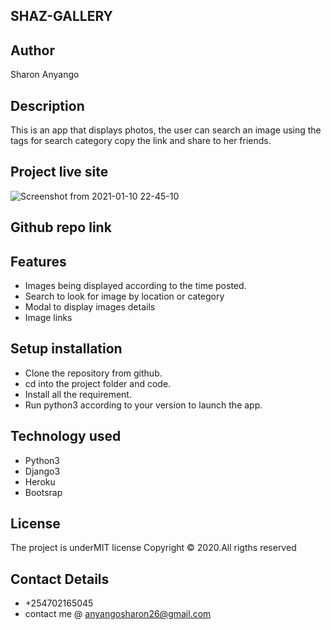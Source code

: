 ## SHAZ-GALLERY

## Author
Sharon Anyango

## Description
This is an app that displays photos, the user can search an image using the tags for search category copy the link and share to her friends.

## Project live site
![Screenshot from 2021-01-10 22-45-10](https://user-images.githubusercontent.com/70533100/104133802-e8bf8f00-5396-11eb-868f-03085601bdf6.png)


## Github repo link

## Features
* Images being displayed according to the time posted.
* Search to look for image by location or category
* Modal to display images details
* Image links


## Setup installation
* Clone the repository from github.
* cd into the project folder and code.
* Install all the requirement.
* Run python3 according to your version to launch the app.

## Technology used
* Python3
* Django3
* Heroku
* Bootsrap


## License
The project is underMIT license Copyright © 2020.All rigths reserved

## Contact Details
* +254702165045
* contact me @ anyangosharon26@gmail.com
